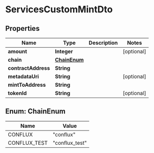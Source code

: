 

# ServicesCustomMintDto


## Properties

| Name | Type | Description | Notes |
|------------ | ------------- | ------------- | -------------|
|**amount** | **Integer** |  |  [optional] |
|**chain** | [**ChainEnum**](#ChainEnum) |  |  |
|**contractAddress** | **String** |  |  |
|**metadataUri** | **String** |  |  [optional] |
|**mintToAddress** | **String** |  |  |
|**tokenId** | **String** |  |  [optional] |



## Enum: ChainEnum

| Name | Value |
|---- | -----|
| CONFLUX | &quot;conflux&quot; |
| CONFLUX_TEST | &quot;conflux_test&quot; |



